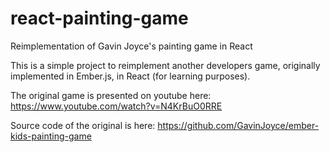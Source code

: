 # react-painting-game

Reimplementation of Gavin Joyce's painting game in React

This is a simple project to reimplement another developers game, originally implemented in Ember.js, in React (for learning purposes).

The original game is presented on youtube here: https://www.youtube.com/watch?v=N4KrBuO0RRE

Source code of the original is here: https://github.com/GavinJoyce/ember-kids-painting-game
